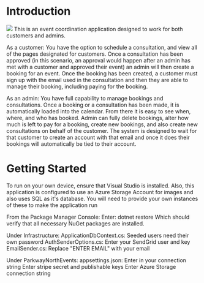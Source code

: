 # Introduction 
![]([https://github.com/Your_Repository_Name/Your_GIF_Name.gif](https://github.com/Beugenius/ParkwayNorthEventsDemo/blob/main/ParkwayNorthEvents/wwwroot/pwndemo.gif))
This is an event coordination application designed to work for both customers and admins. 

As a customer:
You have the option to schedule a consultation, and view all of the pages designated for customers.
Once a consultation has been approved (in this scenario, an approval would happen after an admin
has met with a customer and approved their event) an admin will then create a booking for an event.
Once the booking has been created, a customer must sign up with the email used in the consultation
and then they are able to manage their booking, including paying for the booking.

As an admin: 
You have full capability to manage bookings and consultations. Once a booking or a consultation
has been made, it is automatically loaded into the calendar. From there it is easy to see when, where, and who
has booked. Admin can fully delete bookings, alter how much is left to pay for a booking, create new bookings, 
and also create new consultations on behalf of the customer. The system is designed to wait for that customer to
create an account with that email and once it does their bookings will automatically be tied to their account. 

# Getting Started
To run on your own device, ensure that Visual Studio is installed. 
Also, this application is configured to use an Azure Storage Account for images
and also uses SQL as it's database. You will need to provide your own instances 
of these to make the application run

From the Package Manager Console:
Enter: 
  dotnet restore
Which should verify that all necessary NuGet packages are installed.

Under Infrastructure:
  ApplicationDbContext.cs:
    Seeded users need their own password
  AuthSenderOptions.cs:
    Enter your SendGrid user and key 
  EmailSender.cs:
    Replace "ENTER EMAIL" with your email 

Under ParkwayNorthEvents:
  appsettings.json:
    Enter in your connection string
    Enter stripe secret and publishable keys
    Enter Azure Storage connection string
